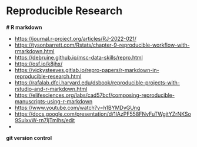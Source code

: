 # Reproducible Research


**# R markdown**

 - https://journal.r-project.org/articles/RJ-2022-021/
 - https://tysonbarrett.com/Rstats/chapter-9-reproducible-workflow-with-rmarkdown.html
 - https://debruine.github.io/msc-data-skills/repro.html
 - https://osf.io/k8jhx/
 - https://vickysteeves.gitlab.io/repro-papers/r-markdown-in-reproducible-research.html
 - https://rafalab.dfci.harvard.edu/dsbook/reproducible-projects-with-rstudio-and-r-markdown.html
 - https://elifesciences.org/labs/cad57bcf/composing-reproducible-manuscripts-using-r-markdown
 - https://www.youtube.com/watch?v=h1BYMDvGUng
 - https://docs.google.com/presentation/d/1lAzPF558FNvFuTWgitYZrNKSo9SuIxvW-rn7IjTmlhs/edit
 - 
 
 **git version control**
